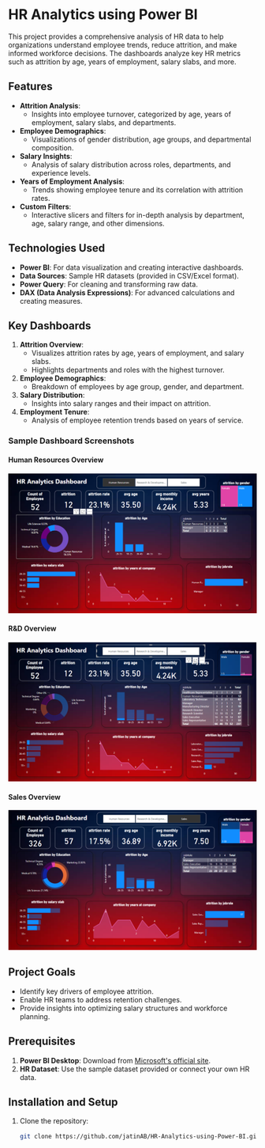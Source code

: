 # HR Analytics using Power BI

This project provides a comprehensive analysis of HR data to help organizations understand employee trends, reduce attrition, and make informed workforce decisions. The dashboards analyze key HR metrics such as attrition by age, years of employment, salary slabs, and more.

## Features
- **Attrition Analysis**: 
  - Insights into employee turnover, categorized by age, years of employment, salary slabs, and departments.
- **Employee Demographics**: 
  - Visualizations of gender distribution, age groups, and departmental composition.
- **Salary Insights**: 
  - Analysis of salary distribution across roles, departments, and experience levels.
- **Years of Employment Analysis**:
  - Trends showing employee tenure and its correlation with attrition rates.
- **Custom Filters**:
  - Interactive slicers and filters for in-depth analysis by department, age, salary range, and other dimensions.

## Technologies Used
- **Power BI**: For data visualization and creating interactive dashboards.
- **Data Sources**: Sample HR datasets (provided in CSV/Excel format).
- **Power Query**: For cleaning and transforming raw data.
- **DAX (Data Analysis Expressions)**: For advanced calculations and creating measures.

## Key Dashboards
1. **Attrition Overview**:
   - Visualizes attrition rates by age, years of employment, and salary slabs.
   - Highlights departments and roles with the highest turnover.
2. **Employee Demographics**:
   - Breakdown of employees by age group, gender, and department.
3. **Salary Distribution**:
   - Insights into salary ranges and their impact on attrition.
4. **Employment Tenure**:
   - Analysis of employee retention trends based on years of service.

### Sample Dashboard Screenshots

#### Human Resources Overview  
![Attrition Dashboard](images/HR.png)  

#### R&D Overview  
![Salary Dashboard](images/R&D.png)  

#### Sales Overview  
![Tenure Dashboard](images/SALES.png)  


## Project Goals
- Identify key drivers of employee attrition.
- Enable HR teams to address retention challenges.
- Provide insights into optimizing salary structures and workforce planning.

## Prerequisites
1. **Power BI Desktop**: Download from [Microsoft's official site](https://powerbi.microsoft.com/desktop/).
2. **HR Dataset**: Use the sample dataset provided or connect your own HR data.

## Installation and Setup
1. Clone the repository:
   ```bash
   git clone https://github.com/jatinAB/HR-Analytics-using-Power-BI.git
